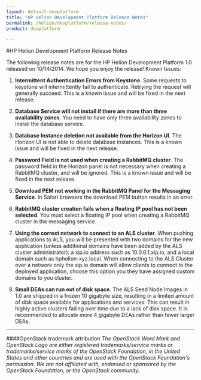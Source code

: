 ```yaml
---
layout: default-devplatform
title: "HP Helion Development Platform Release Notes"
permalink: /helion/devplatform/release-notes/
product: devplatform

---
```

<!--PUBLISHED-->

#HP Helion Development Platform Release Notes


The following release notes are for the HP Helion Development Platform 1.0 released on 10/14/2014. We hope you enjoy the release!
Known Issues:

1. **Intermittent Authentication Errors from Keystone**. Some requests to keystone will intermittently fail to authenticate. Retrying the request will generally succeed. This is a known issue and will be fixed in the next release.

1. **Database Service will not install if there are more than three availability zones**. You need to have only three availability zones to install the database service.

1. **Database Instance deletion not available from the Horizon UI**. The Horizon UI is not able to delete database instances. This is a known issue and will be fixed in the next release.

2. **Password Field is not used when creating a RabbitMQ cluster**. The password field in the Horizon panel is not necessary when creating a RabbitMQ cluster, and will be ignored. This is a known issue and will be fixed in the next release.

3. **Download PEM not working in the RabbitMQ Panel for the Messaging Service**. In Safari browsers the download PEM button results in an error. 

4. **RabbitMQ cluster creation fails when a floating IP pool has not been selected**. You must select a floating IP pool when creating a RabbitMQ cluster in the messaging service.

5. **Using the correct network to connect to an ALS cluster**. When pushing applications to ALS, you will be presented with two domains for the new application (unless additional domains have been added by the ALS cluster administrator): a xip.io address such as 10.0.0.1.xip.io, and a local domain such as hphelion-xyz.local. When connecting to the ALS Cluster over a network only the xip.io domain will allow clients to connect to the deployed application, choose this option you they have assigned custom domains to you cluster.

7. **Small DEAs can run out of disk space**. The ALS Seed Node Images in 1.0 are shipped in a frozen 10 gigabyte size, resulting in a limited amount of disk space available for applications and services. This can result in highly active clusters failing over time due to a lack of disk space. It is recommended to allocate more 4 gigabyte DEAs rather than fewer larger DEAs.



----
####OpenStack trademark attribution
*The OpenStack Word Mark and OpenStack Logo are either registered trademarks/service marks or trademarks/service marks of the OpenStack Foundation, in the United States and other countries and are used with the OpenStack Foundation's permission. We are not affiliated with, endorsed or sponsored by the OpenStack Foundation, or the OpenStack community.*

